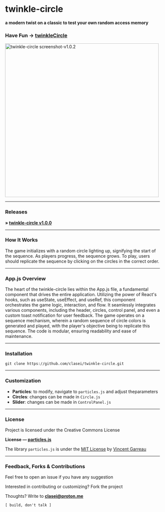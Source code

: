 # twinkle-circle
**a modern twist on a classic to test your own random access memory**


### Have Fun → [twinkleCircle](https://clasei.github.io/twinkle-circle/)
<img src="https://github.com/clasei/twinkle-circle/assets/128303027/cf7fd7b4-fb25-4e73-8e0f-9ae7dd70532b" alt="twinkle-circle screenshot-v1.0.2" width="500"/>

---

### Releases

**» [twinkle-circle v1.0.0](https://github.com/clasei/twinkle-circle/releases/tag/v1.0.0)**

---

### How It Works

The game initializes with a random circle lighting up, signifying the start of the sequence. As players progress, the sequence grows. To play, users should replicate the sequence by clicking on the circles in the correct order.

---

### App.js Overview

The heart of the twinkle-circle lies within the App.js file, a fundamental component that drives the entire application. Utilizing the power of React's hooks, such as useState, useEffect, and useRef, this component orchestrates the game logic, interaction, and flow. It seamlessly integrates various components, including the header, circles, control panel, and even a custom toast notification for user feedback. The game operates on a sequence mechanism, wherein a random sequence of circle colors is generated and played, with the player's objective being to replicate this sequence. The code is modular, ensuring readability and ease of maintenance.

---

### Installation

  `git clone https://github.com/clasei/twinkle-circle.git`

---

### Customization

- **Particles**: to modify, navigate to `particles.js` and adjust theparameters
- **Circles**: changes can be made in `Circle.js`
- **Slider**: changes can be made in `ControlPanel.js` 

---

### License

Project is licensed under the Creative Commons License

**License — [particles.js](https://github.com/VincentGarreau/particles.js)**

The library `particles.js` is under the [MIT License](https://github.com/VincentGarreau/particles.js/blob/master/LICENSE.md) by [Vincent Garreau](https://github.com/VincentGarreau)

---

### Feedback, Forks & Contributions

Feel free to open an issue if you have any suggestion

Interested in contributing or customizing? Fork the project

Thoughts? Write to [**clasei@proton.me**](mailto:clasei@proton.me)

```[ build, don't talk ]```
